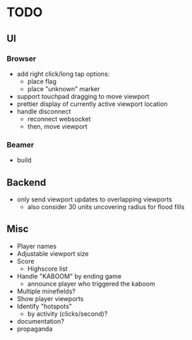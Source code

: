 # TODO
## UI
### Browser
- add right click/long tap options:
	- place flag
	- place "unknown" marker
- support touchpad dragging to move viewport
- prettier display of currently active viewport location
- handle disconnect
	- reconnect websocket
	- then, move viewport

### Beamer
- build

## Backend
- only send viewport updates to overlapping viewports
	- also consider 30 units uncovering radius for flood fills

## Misc
- Player names
- Adjustable viewport size
- Score
	- Highscore list
- Handle "KABOOM" by ending game
	- announce player who triggered the kaboom
- Multiple minefields?
- Show player viewports
- Identify "hotspots"
	- by activity (clicks/second)?
- documentation?
- propaganda
